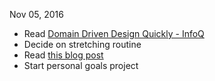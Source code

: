 Nov 05, 2016
- Read [Domain Driven Design Quickly - InfoQ](https://www.infoq.com/minibooks/domain-driven-design-quickly)
- Decide on stretching routine
- Read [this blog post](http://una.github.io/personal-goals-guide)
- Start personal goals project
